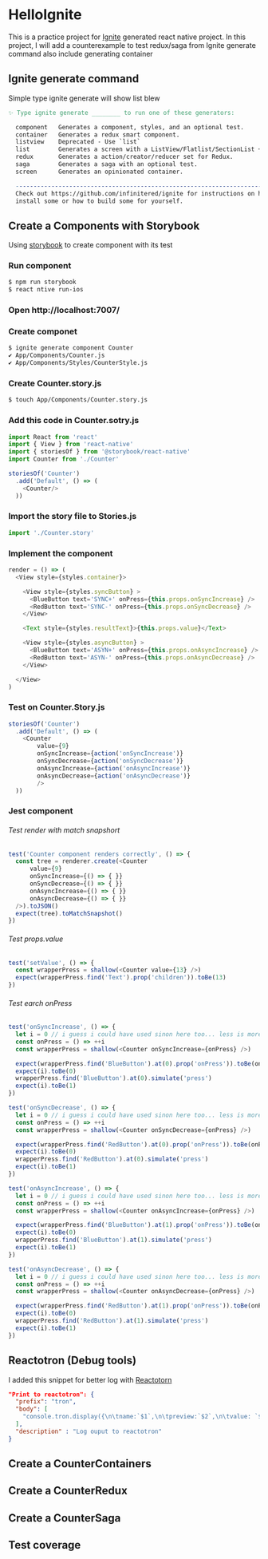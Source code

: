 #  HelloIgnite
This is a practice project for [Ignite](https://github.com/infinitered/ignite) generated react native project. In this project, I will add a counterexample to test redux/saga from Ignite generate command also include generating container

## Ignite generate command
Simple type ignite generate will show list blew

```makefile
✨ Type ignite generate ________ to run one of these generators:

  component   Generates a component, styles, and an optional test.
  container   Generates a redux smart component.
  listview    Deprecated - Use `list`
  list        Generates a screen with a ListView/Flatlist/SectionList + walkthrough.
  redux       Generates a action/creator/reducer set for Redux.
  saga        Generates a saga with an optional test.
  screen      Generates an opinionated container.

  --------------------------------------------------------------------------
  Check out https://github.com/infinitered/ignite for instructions on how to
  install some or how to build some for yourself.
```
## Create a Components with Storybook
Using [storybook](https://github.com/storybooks/storybook) to create component with its test

### Run component
```sh
$ npm run storybook
$ react ntive run-ios
```
### Open http://localhost:7007/
### Create componet
```sh
$ ignite generate component Counter
✔︎ App/Components/Counter.js
✔︎ App/Components/Styles/CounterStyle.js
```
### Create Counter.story.js
```sh
$ touch App/Components/Counter.story.js
```
### Add this code in Counter.sotry.js
```javascript
import React from 'react'
import { View } from 'react-native'
import { storiesOf } from '@storybook/react-native'
import Counter from './Counter'

storiesOf('Counter')
  .add('Default', () => (
    <Counter/>
  ))
```
### Import the story file to Stories.js
``` javascript
import './Counter.story'
```
### Implement the component
```javascript
render = () => (
  <View style={styles.container}>

    <View style={styles.syncButton} >
      <BlueButton text='SYNC+' onPress={this.props.onSyncIncrease} />
      <RedButton text='SYNC-' onPress={this.props.onSyncDecrease} />
    </View>

    <Text style={styles.resultText}>{this.props.value}</Text>

    <View style={styles.asyncButton} >
      <BlueButton text='ASYN+' onPress={this.props.onAsyncIncrease} />
      <RedButton text='ASYN-' onPress={this.props.onAsyncDecrease} />
    </View>

  </View>
)
```
### Test on Counter.Story.js
```javascript
storiesOf('Counter')
  .add('Default', () => (
    <Counter 
        value={9}
        onSyncIncrease={action('onSyncIncrease')} 
        onSyncDecrease={action('onSyncDecrease')}
        onAsyncIncrease={action('onAsyncIncrease')}
        onAsyncDecrease={action('onAsyncDecrease')}
        />
  ))
```

### Jest component
###### Test render with match snapshort
```javascript
test('Counter component renders correctly', () => {
  const tree = renderer.create(<Counter
      value={9}
      onSyncIncrease={() => { }}
      onSyncDecrease={() => { }}
      onAsyncIncrease={() => { }}
      onAsyncDecrease={() => { }}
  />).toJSON()
  expect(tree).toMatchSnapshot()
})
  ```
###### Test props.value
```javascript
test('setValue', () => {
  const wrapperPress = shallow(<Counter value={13} />)
  expect(wrapperPress.find('Text').prop('children')).toBe(13)
})
```
###### Test earch onPress
  ```javascript
  test('onSyncIncrease', () => {
    let i = 0 // i guess i could have used sinon here too... less is more i guess
    const onPress = () => ++i
    const wrapperPress = shallow(<Counter onSyncIncrease={onPress} />)

    expect(wrapperPress.find('BlueButton').at(0).prop('onPress')).toBe(onPress) // uses the right handler
    expect(i).toBe(0)
    wrapperPress.find('BlueButton').at(0).simulate('press')
    expect(i).toBe(1)
})

test('onSyncDecrease', () => {
    let i = 0 // i guess i could have used sinon here too... less is more i guess
    const onPress = () => ++i
    const wrapperPress = shallow(<Counter onSyncDecrease={onPress} />)

    expect(wrapperPress.find('RedButton').at(0).prop('onPress')).toBe(onPress) // uses the right handler
    expect(i).toBe(0)
    wrapperPress.find('RedButton').at(0).simulate('press')
    expect(i).toBe(1)
})

test('onAsyncIncrease', () => {
    let i = 0 // i guess i could have used sinon here too... less is more i guess
    const onPress = () => ++i
    const wrapperPress = shallow(<Counter onAsyncIncrease={onPress} />)

    expect(wrapperPress.find('BlueButton').at(1).prop('onPress')).toBe(onPress) // uses the right handler
    expect(i).toBe(0)
    wrapperPress.find('BlueButton').at(1).simulate('press')
    expect(i).toBe(1)
})

test('onAsyncDecrease', () => {
    let i = 0 // i guess i could have used sinon here too... less is more i guess
    const onPress = () => ++i
    const wrapperPress = shallow(<Counter onAsyncDecrease={onPress} />)

    expect(wrapperPress.find('RedButton').at(1).prop('onPress')).toBe(onPress) // uses the right handler
    expect(i).toBe(0)
    wrapperPress.find('RedButton').at(1).simulate('press')
    expect(i).toBe(1)
})
```

## Reactotron (Debug tools)
I added this snippet for better log with [Reactotorn](https://github.com/infinitered/reactotron/blob/master/docs/quick-start-react-native.md)
```json
"Print to reactotron": {
  "prefix": "tron",
  "body": [
    "console.tron.display({\n\tname:`$1`,\n\tpreview:`$2`,\n\tvalue: `$3`\n})"
  ],
  "description" : "Log ouput to reactotron"
}
```

## Create a CounterContainers

## Create a CounterRedux

## Create a CounterSaga

## Test coverage

